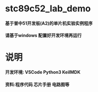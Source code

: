 # stc89c52_lab_demo
#### 基于普中51开发板(A2)的单片机实验实例程序
#### 请基于windows 配置好开发环境再运行



# 说明
#### 开发环境:  VSCode  Python3 KeilMDK

#### 资料:程序代码 芯片手册 电路图等

